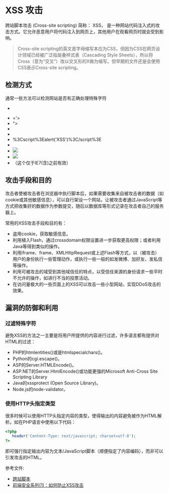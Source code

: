 # XSS 攻击
跨站脚本攻击 (Cross-site scripting) 简称： XSS， 是一种网站代码注入式的攻击方式。它允许恶意用户将代码注入到网页上，其他用户在观看网页时就会受到影响。

> Cross-site scripting的英文首字母缩写本应为CSS，但因为CSS在网页设计领域已经被广泛指层叠样式表（Cascading Style Sheets），所以将Cross（意为“交叉”）改以交叉形的X做为缩写。但早期的文件还是会使用CSS表示Cross-site scripting。

## 检测方式
通常一些方法可以检测网站是否有正确处理特殊字符
- ><script>alert(document.cookie)</script>
- ='><script>alert(document.cookie)</script>
- "><script>alert(document.cookie)</script>
- <script>alert(document.cookie)</script>
- <script>alert (vulnerable)</script>
- %3Cscript%3Ealert('XSS')%3C/script%3E
- <script>alert('XSS')</script>
- <img src="javascript:alert('XSS')">
- <img src="http://888.888.com/999.png" onerror="alert('XSS')">
- <div style="height:expression(alert('XSS'),1)"></div>（这个仅于IE7(含)之前有效）

## 攻击手段和目的
攻击者使被攻击者在浏览器中执行脚本后，如果需要收集来自被攻击者的数据（如cookie或其他敏感信息），可以自行架设一个网站，让被攻击者通过JavaScript等方式把收集好的数据作为参数提交，随后以数据库等形式记录在攻击者自己的服务器上。

常用的XSS攻击手段和目的有：

- 盗用cookie，获取敏感信息。
- 利用植入Flash，通过crossdomain权限设置进一步获取更高权限；或者利用Java等得到类似的操作。
- 利用iframe、frame、XMLHttpRequest或上述Flash等方式，以（被攻击）用户的身份执行一些管理动作，或执行一些一般的如发微博、加好友、发私信等操作。
- 利用可被攻击的域受到其他域信任的特点，以受信任来源的身份请求一些平时不允许的操作，如进行不当的投票活动。
- 在访问量极大的一些页面上的XSS可以攻击一些小型网站，实现DDoS攻击的效果。

## 漏洞的防御和利用
### 过滤特殊字符
避免XSS的方法之一主要是将用户所提供的内容进行过滤，许多语言都有提供对HTML的过滤：
- PHP的htmlentities()或是htmlspecialchars()。
- Python的cgi.escape()。
- ASP的Server.HTMLEncode()。
- ASP.NET的Server.HtmlEncode()或功能更强的Microsoft Anti-Cross Site Scripting Library
- Java的xssprotect (Open Source Library)。
- Node.js的node-validator。

### 使用HTTP头指定类型
很多时候可以使用HTTP头指定内容的类型，使得输出的内容避免被作为HTML解析。如在PHP语言中使用以下代码：
```php
<?php
   header('Content-Type: text/javascript; charset=utf-8');
?>
```
即可强行指定输出内容为文本/JavaScript脚本（顺便指定了内容编码），而非可以引发攻击的HTML。

参考文件:
- [跨站脚本](https://zh.wikipedia.org/wiki/%E8%B7%A8%E7%B6%B2%E7%AB%99%E6%8C%87%E4%BB%A4%E7%A2%BC)
- [前端安全系列(1)：如何防止XSS攻击](https://segmentfault.com/a/1190000016551188)

